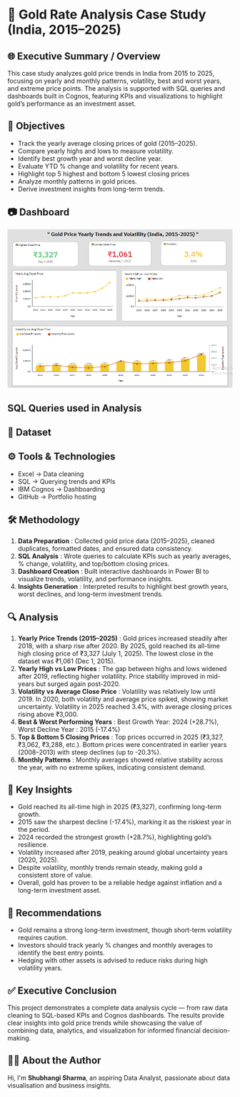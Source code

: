 # 📑 Gold Rate Analysis Case Study (India, 2015–2025)
## 🌐 Executive Summary / Overview  
This case study analyzes gold price trends in India from 2015 to 2025, focusing on yearly and monthly patterns, volatility, best and worst years, and extreme price points.
The analysis is supported with SQL queries and dashboards built in Cognos, featuring KPIs and visualizations to highlight gold’s performance as an investment asset. 
## 🎯 Objectives  
- Track the yearly average closing prices of gold (2015–2025).
- Compare yearly highs and lows to measure volatility.
- Identify best growth year and worst decline year.
- Evaluate YTD % change and volatility for recent years.
- Highlight top 5 highest and bottom 5 lowest closing prices
- Analyze monthly patterns in gold prices.
- Derive investment insights from long-term trends.
## 📷 Dashboard
![Dahboard](https://github.com/Shubhangi04673/Gold-Rate-Analysis/blob/main/Gold%20Dashboard%201.png)
## SQL Queries used in Analysis

## 📁 Dataset

## ⚙️ Tools & Technologies  
- Excel → Data cleaning     
- SQL → Querying trends and KPIs
- IBM Cognos → Dashboarding 
- GitHub → Portfolio hosting
## 🛠️ Methodology
1. **Data Preparation** : Collected gold price data (2015–2025), cleaned duplicates, formatted dates, and ensured data consistency.
2. **SQL Analysis** : Wrote queries to calculate KPIs such as yearly averages, % change, volatility, and top/bottom closing prices.
3. **Dashboard Creation** : Built interactive dashboards in Power BI to visualize trends, volatility, and performance insights.
4. **Insights Generation** : Interpreted results to highlight best growth years, worst declines, and long-term investment trends.
## 🔍 Analysis
1. **Yearly Price Trends (2015–2025)** : 
Gold prices increased steadily after 2018, with a sharp rise after 2020.
By 2025, gold reached its all-time high closing price of ₹3,327 (July 1, 2025).
The lowest close in the dataset was ₹1,061 (Dec 1, 2015).
2. **Yearly High vs Low Prices** : 
The gap between highs and lows widened after 2019, reflecting higher volatility.
Price stability improved in mid-years but surged again post-2020.
3. **Volatility vs Average Close Price** : 
Volatility was relatively low until 2019.
In 2020, both volatility and average price spiked, showing market uncertainty.
Volatility in 2025 reached 3.4%, with average closing prices rising above ₹3,000.
4. **Best & Worst Performing Years** : 
Best Growth Year: 2024 (+28.7%),  
Worst Decline Year : 2015 (-17.4%)
5. **Top & Bottom 5 Closing Prices** : 
Top prices occurred in 2025 (₹3,327, ₹3,062, ₹3,288, etc.).
Bottom prices were concentrated in earlier years (2008–2013) with steep declines (up to -20.3%).
6. **Monthly Patterns** : 
Monthly averages showed relative stability across the year, with no extreme spikes, indicating consistent demand.
## 📌 Key Insights  
- Gold reached its all-time high in 2025 (₹3,327), confirming long-term growth.
- 2015 saw the sharpest decline (-17.4%), marking it as the riskiest year in the period.
- 2024 recorded the strongest growth (+28.7%), highlighting gold’s resilience.
- Volatility increased after 2019, peaking around global uncertainty years (2020, 2025).
- Despite volatility, monthly trends remain steady, making gold a consistent store of value.
- Overall, gold has proven to be a reliable hedge against inflation and a long-term investment asset.
## 📝 Recommendations
- Gold remains a strong long-term investment, though short-term volatility requires caution.
- Investors should track yearly % changes and monthly averages to identify the best entry points.
- Hedging with other assets is advised to reduce risks during high volatility years.
## ✅ Executive Conclusion
This project demonstrates a complete data analysis cycle — from raw data cleaning to SQL-based KPIs and Cognos dashboards. The results provide clear insights into gold price trends while showcasing the value of combining data, analytics, and visualization for informed financial decision-making.
## 🙋‍♀️ About the Author
Hi, I'm **Shubhangi Sharma**, an aspiring Data Analyst, passionate about data visualisation and business insights.

 
